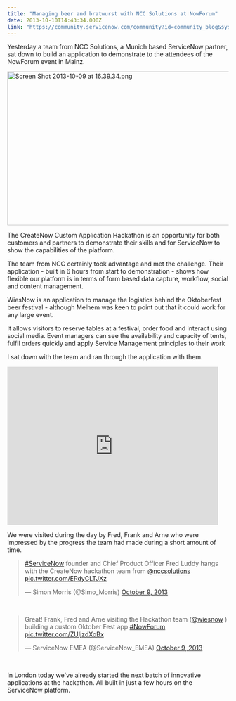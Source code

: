 ```yaml
---
title: "Managing beer and bratwurst with NCC Solutions at NowForum"
date: 2013-10-10T14:43:34.000Z
link: "https://community.servicenow.com/community?id=community_blog&sys_id=af1ea26ddbd0dbc01dcaf3231f9619c2"
---
```

<p>Yesterday a team from NCC Solutions, a Munich based ServiceNow partner, sat down to build an application to demonstrate to the attendees of the NowForum event in Mainz.</p><p></p><p><img  alt="Screen Shot 2013-10-09 at 16.39.34.png" class="image-0 jive-image" src="51447f71db10d3041dcaf3231f9619ec.iix" style="height: 350px; width: 620px;"/></p><p></p><p>The CreateNow Custom Application Hackathon is an opportunity for both customers and partners to demonstrate their skills and for ServiceNow to show the capabilities of the platform.</p><p></p><p></p><p></p><p>The team from NCC certainly took advantage and met the challenge. Their application - built in 6 hours from start to demonstration - shows how flexible our platform is in terms of form based data capture, workflow, social and content management.</p><p></p><p></p><p></p><p>WiesNow is an application to manage the logistics behind the Oktoberfest beer festival - although Melhem was keen to point out that it could work for any large event.</p><p></p><p></p><p></p><p>It allows visitors to reserve tables at a festival, order food and interact using social media. Event managers can see the availability and capacity of tents, fulfil orders quickly and apply Service Management principles to their work</p><p></p><p></p><p></p><p>I sat down with the team and ran through the application with them.</p><p></p><p></p><p></p><p><object height="360" width="480"><param name="movie" value="//www.youtube.com/v/LRCvcV87u1w?hl=en_GB&amp;version=3"/><param name="allowFullScreen" value="true"/><param name="allowscriptaccess" value="sameDomain"/><embed allowfullscreen="true" height="360" src="http://www.youtube.com/v/LRCvcV87u1w?hl=en_GB&amp;version=3" type="application/x-shockwave-flash" width="480"></embed></object></p><p></p><p></p><p></p><p>We were visited during the day by Fred, Frank and Arne who were impressed by the progress the team had made during a short amount of time.</p><p></p><p></p><p></p><p></p><blockquote class="twitter-tweet"><p><a title="witter.com/search?q=%23ServiceNow&src=hash" href="https://twitter.com/search?q=%23ServiceNow&amp;src=hash">#ServiceNow</a> founder and Chief Product Officer Fred Luddy hangs with the CreateNow hackathon team from <a title="witter.com/nccsolutions" href="https://twitter.com/nccsolutions">@nccsolutions</a> <a title="co/ERdyCLTJXz" href="http://t.co/ERdyCLTJXz">pic.twitter.com/ERdyCLTJXz</a></p>— Simon Morris (@Simo_Morris) <a title="witter.com/Simo_Morris/statuses/387926668066570240" href="https://twitter.com/Simo_Morris/statuses/387926668066570240">October 9, 2013</a></blockquote><p><br/></p><p></p><p></p><p></p><p></p><blockquote class="twitter-tweet"><p>Great! Frank, Fred and Arne visiting the Hackathon team (<a title="witter.com/wiesnow" href="https://twitter.com/wiesnow">@wiesnow</a> ) building a custom Oktober Fest app <a title="witter.com/search?q=%23NowForum&src=hash" href="https://twitter.com/search?q=%23NowForum&amp;src=hash">#NowForum</a> <a title="co/ZUIjzdXoBx" href="http://t.co/ZUIjzdXoBx">pic.twitter.com/ZUIjzdXoBx</a></p>— ServiceNow EMEA (@ServiceNow_EMEA) <a title="witter.com/ServiceNow_EMEA/statuses/387898320053878784" href="https://twitter.com/ServiceNow_EMEA/statuses/387898320053878784">October 9, 2013</a></blockquote><p><br/></p><p></p><p></p><p></p><p>In London today we've already started the next batch of innovative applications at the hackathon. All built in just a few hours on the ServiceNow platform.</p>